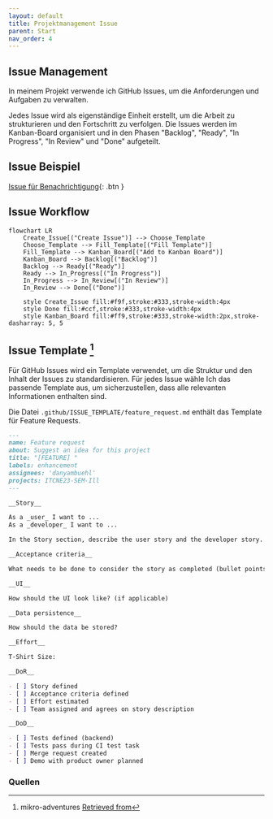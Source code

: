 ```yaml
---
layout: default
title: Projektmanagement Issue
parent: Start
nav_order: 4
---
```


## Issue Management

In meinem Projekt verwende ich GitHub Issues, um die Anforderungen und Aufgaben zu verwalten.

Jedes Issue wird als eigenständige Einheit erstellt, um die Arbeit zu strukturieren und den Fortschritt zu verfolgen.
Die Issues werden im Kanban-Board organisiert und in den Phasen "Backlog", "Ready", "In Progress", "In Review" und "Done" aufgeteilt.

## Issue Beispiel

[Issue für Benachrichtigung](https://github.com/danyambuehl/ITCNE23-SEM-Ill/issues/21){: .btn }

## Issue Workflow

```mermaid
flowchart LR
    Create_Issue[("Create Issue")] --> Choose_Template
    Choose_Template --> Fill_Template[("Fill Template")]
    Fill_Template --> Kanban_Board[("Add to Kanban Board")]
    Kanban_Board --> Backlog[("Backlog")]
    Backlog --> Ready[("Ready")]
    Ready --> In_Progress[("In Progress")]
    In_Progress --> In_Review[("In Review")]
    In_Review --> Done[("Done")]

    style Create_Issue fill:#f9f,stroke:#333,stroke-width:4px
    style Done fill:#ccf,stroke:#333,stroke-width:4px
    style Kanban_Board fill:#ff9,stroke:#333,stroke-width:2px,stroke-dasharray: 5, 5
```

## Issue Template [^1]

Für GitHub Issues wird ein Template verwendet, um die Struktur und den Inhalt der Issues zu standardisieren.
Für jedes Issue wähle Ich das passende Template aus, um sicherzustellen, dass alle relevanten Informationen enthalten sind.

Die Datei `.github/ISSUE_TEMPLATE/feature_request.md` enthält das Template für Feature Requests.

```markdown
---
name: Feature request
about: Suggest an idea for this project
title: "[FEATURE] "
labels: enhancement
assignees: 'danyambuehl'
projects: ITCNE23-SEM-Ill
---

__Story__

As a _user_ I want to ... 
As a _developer_ I want to ... 

In the Story section, describe the user story and the developer story.

__Acceptance criteria__

What needs to be done to consider the story as completed (bullet points)

__UI__

How should the UI look like? (if applicable)

__Data persistence__

How should the data be stored?

__Effort__

T-Shirt Size:

__DoR__

- [ ] Story defined
- [ ] Acceptance criteria defined
- [ ] Effort estimated
- [ ] Team assigned and agrees on story description

__DoD__

- [ ] Tests defined (backend)
- [ ] Tests pass during CI test task
- [ ] Merge request created
- [ ] Demo with product owner planned
```

### Quellen

[^1]: mikro-adventures [Retrieved from](https://gitlab.com/ch-tbz-wb/TE/modules/msvc/mikro-adventures/ma-app/-/issues/7)
